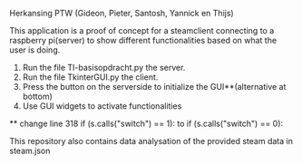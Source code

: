 Herkansing PTW (Gideon, Pieter, Santosh, Yannick en Thijs)

This application is a proof of concept for a steamclient connecting to a raspberry pi(server) to show different functionalities based on what the user is doing.

1. Run the file TI-basisopdracht.py the server.
2. Run the file TkinterGUI.py the client.
3. Press the button on the serverside to initialize the GUI**(alternative at bottom)
4. Use GUI widgets to activate functionalities

** change line 318    if (s.calls("switch") == 1):  to  if (s.calls("switch") == 0):

This repository also contains data analysation of the provided steam data in steam.json

